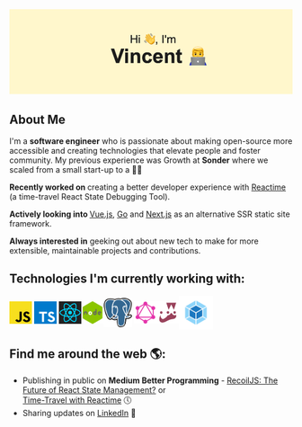 <img src="imgassets/download (6).png">

## About Me
I'm a **software engineer** who is passionate about making open-source more accessible and creating technologies that elevate people and foster community. My previous experience was Growth at **Sonder** where we scaled from a small start-up to a 🦄🚀

<b>Recently worked on </b>creating a better developer experience with [Reactime](https://github.com/open-source-labs/reactime) (a  time-travel React State Debugging Tool). 

<b> Actively looking into </b> [Vue.js](https://vuejs.org/), [Go](https://golang.org/) and [Next.js](https://nextjs.org/) as an alternative SSR static site framework.

<b>Always interested in</b> geeking out about new tech to make for more extensible, maintainable projects and contributions. <br />

## Technologies I'm currently working with:

<img align="center" alt="Javascript" width="40px" src="imgassets/Javscript Logo.png" /> <img align="center" alt="Typescript" width="40px" src="imgassets/Typescript.png" /> <img align="center" alt="React" width="40px" src="imgassets/Why-React-JS-is-a-popular-choice-of-web-development-in-2020.svg" /><img align="center" alt="Node" width="40px" src="imgassets/nodejslogo.png" /><img align="center" alt="Postgres" width="50px" src="imgassets/Postgresql_elephant.svg" /> <img align="center" alt="GraphQL" width="40px" src="imgassets/GraphQL_Logo.svg.png" /><img align="center" alt="Jest" width="40px" src="imgassets/jest.png" /><img align="center" alt="Webpack" width="60px" src="imgassets/icon-square-big (1).png" /> 

## Find me around the web 🌎:
- Publishing in public on **Medium Better Programming** - <a href="https://medium.com/better-programming/recoiljs-the-future-of-react-state-management-ffb1345833b6">RecoilJS: The Future of React State Management?</a> or               
 <a href="https://medium.com/better-programming/time-traveling-state-with-reactime-6-0-53fdc3ae2a20">Time-Travel with Reactime</a> 🕔
- Sharing updates on <a href="https://www.linkedin.com/in/vnguyenucla/">LinkedIn</a> 💼
